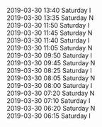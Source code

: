 2019-03-30 13:40 Saturday  I  
2019-03-30 13:35 Saturday  N  
2019-03-30 11:50 Saturday  I  
2019-03-30 11:45 Saturday  N  
2019-03-30 11:40 Saturday  I  
2019-03-30 11:05 Saturday  N  
2019-03-30 09:50 Saturday  I  
2019-03-30 09:45 Saturday  N  
2019-03-30 08:25 Saturday  I  
2019-03-30 08:05 Saturday  N  
2019-03-30 08:00 Saturday  I  
2019-03-30 07:20 Saturday  N  
2019-03-30 07:10 Saturday  I  
2019-03-30 06:20 Saturday  N  
2019-03-30 06:15 Saturday  I  

